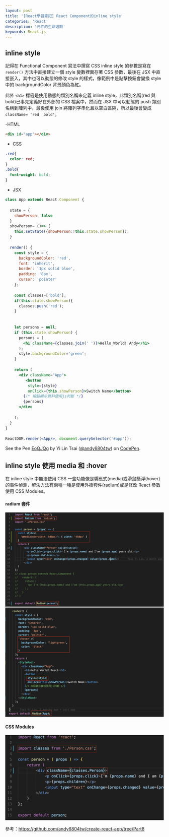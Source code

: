 ```yaml
---
layout: post
title: '[React學習筆記] React Component的inline style'
categories: 'React'
description: '元件的生命週期'
keywords: React.js
---
```



## inline style
記得在 Functional Component 寫法中撰寫 CSS inline style 的參數是寫在 `render()` 方法中直接建立一個 style 變數裡面存著 CSS 參數，最後在 JSX 中直接嵌入，其中也可以動態的修改 style 的樣式，像範例中是點擊按鈕會變換 style 中的 backgroundColor 背景顏色為紅。

此外 `<h1>` 標籤是使用動態的類別名稱來定義 inline style，此類別名稱(red 與 bold)已事先定義好在外部的 CSS 檔案中，然而在 JSX 中可以動態的 push 類別名稱到陣列中，最後使用 join 將陣列字串化且以空白區隔，所以最後會變成 `className= 'red  bold'`。

-HTML

```html
<div id="app"></div>
```

- CSS

```css
.red{
  color: red;
}
.bold{
  font-weight: bold;
}
```

- JSX

```jsx
class App extends React.Component {

  state = {
    showPerson: false
  }
  showPerson= ()=> {
    this.setState({showPerson:!this.state.showPerson});
  }

  render() {
    const style = {
      backgroundColor: 'red',
      font: 'inherit',
      border: '1px solid blue',
      padding: '8px',
      cursor: 'pointer'
    };
    
    const classes=['bold'];
    if(this.state.showPerson){
      classes.push('red');
    }
    
    
    let persons = null;
    if (this.state.showPerson) {
      persons = (
        <h1 className={classes.join(' ')}>Hello World! Andy</h1>
      );
      style.backgroundColor='green';
    }
    
    return (
      <div className="App">
         <button
          style={style}
          onClick={this.showPerson}>Switch Name</button>
        {/* 按鈕顯示資料使用js判斷 */}
        {persons}
      </div>

    );
  }
}

ReactDOM.render(<App/>, document.querySelector('#app'));
```


<p data-height="265" data-theme-id="0" data-slug-hash="EoQJQg" data-default-tab="result" data-user="andy6804tw" data-embed-version="2" data-pen-title="EoQJQg" class="codepen">See the Pen <a href="https://codepen.io/andy6804tw/pen/EoQJQg/">EoQJQg</a> by Yi Lin Tsai  (<a href="https://codepen.io/andy6804tw">@andy6804tw</a>) on <a href="https://codepen.io">CodePen</a>.</p>
<script async src="https://production-assets.codepen.io/assets/embed/ei.js"></script>

## inline style 使用 media 和 :hover
在 inline style 中無法使用 CSS 一些功能像是響應式(media)或滑鼠懸浮(hover)的事件偵測，解決方法有兩種一種是使用外掛套件(radium)或是修改 React 參數使用 CSS Modules。

#### radium 套件

<img src="/images/posts/react/2018/img1070202-1.png">
<img src="/images/posts/react/2018/img1070202-2.png">

#### CSS Modules

<img src="/images/posts/react/2018/img1070202-3.png">


參考：https://github.com/andy6804tw/create-react-app/tree/Part8

